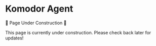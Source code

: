 
# Komodor Agent

🚧 Page Under Construction 🚧

This page is currently under construction. Please check back later for updates!